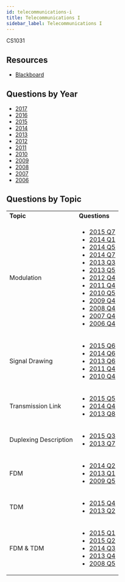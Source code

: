 ```yaml
---
id: telecommunications-i
title: Telecommunications I
sidebar_label: Telecommunications I
---
```


CS1031

## Resources

* [Blackboard](https://mymodule.tcd.ie/)

## Questions by Year

-   [2017](https://www.tcd.ie/academicregistry/exams/assets/local/past-papers2017/CS/CS1031-1.PDF)
-   [2016](https://www.tcd.ie/academicregistry/exams/assets/local/past-papers2016/CS/CS1031-1.PDF)
-   [2015](https://www.tcd.ie/academicregistry/exams/assets/local/past-papers2015/CS/CS1031-1.PDF)
-   [2014](https://www.tcd.ie/academicregistry/exams/assets/local/past-papers2014/CS/CS10311.pdf)
-   [2013](https://www.tcd.ie/academicregistry/exams/assets/local/past-papers2013/CS/CS10311.pdf)
-   [2012](https://www.tcd.ie/Local/Exam_Papers/2012/XC/XCS10251.pdf)
-   [2011](https://www.tcd.ie/Local/Exam_Papers/2011/XC/XCS10251.pdf)
-   [2010](https://www.tcd.ie/Local/Exam_Papers/2010/XC/XCS10251.pdf)
-   [2009](https://www.tcd.ie/Local/Exam_Papers/2009/XC/XCS1BA51.pdf)
-   [2008](https://www.tcd.ie/Local/Exam_Papers/2008/XC/XCS1BA51.pdf)
-   [2007](https://www.tcd.ie/Local/Exam_Papers/2007/XC/XCS1BA51.pdf)
-   [2006](https://www.tcd.ie/Local/Exam_Papers/2006/XC/XCS1BA51.pdf)

## Questions by Topic
<table class="examQuestions" width="700px">
  <tr>
      <td><strong>Topic</strong></td>
      <td><strong>Questions</strong></td>
  </tr>
  <tr>
      <td>Modulation</td>
      <td>
          <ul class="questions">
      <li><a href="https://www.tcd.ie/academicregistry/exams/assets/local/past-papers2015/CS/CS1031-1.PDF#page=4&zoom=0,0,650">2015 Q7</a></li>
      <li><a href="https://www.tcd.ie/academicregistry/exams/assets/local/past-papers2014/CS/CS10311.pdf#page=2">2014 Q1</a></li>
      <li><a href="https://www.tcd.ie/academicregistry/exams/assets/local/past-papers2014/CS/CS10311.pdf#page=4&zoom=0,0,450">2014 Q5</a></li>
      <li><a href="https://www.tcd.ie/academicregistry/exams/assets/local/past-papers2014/CS/CS10311.pdf#page=5">2014 Q7</a></li>
      <li><a href="https://www.tcd.ie/academicregistry/exams/assets/local/past-papers2013/CS/CS10311.pdf#page=2&zoom=0,0,670">2013 Q3</a></li>
      <li><a href="https://www.tcd.ie/academicregistry/exams/assets/local/past-papers2013/CS/CS10311.pdf#page=3">2013 Q5</a></li>
      <li><a href="https://www.tcd.ie/Local/Exam_Papers/2012/XC/XCS10251.pdf#page=6">2012 Q4</a></li>
      <li><a href="https://www.tcd.ie/Local/Exam_Papers/2011/XC/XCS10251.pdf#page=4&zoom=0,0,560">2011 Q4</a></li>
      <li><a href="https://www.tcd.ie/Local/Exam_Papers/2010/XC/XCS10251.pdf#page=5&zoom=0,0,430">2010 Q5</a></li>
      <li><a href="https://www.tcd.ie/Local/Exam_Papers/2009/XC/XCS1BA51.pdf#page=5">2009 Q4</a></li>
      <li><a href="https://www.tcd.ie/Local/Exam_Papers/2008/XC/XCS1BA51.pdf#page=4">2008 Q4</a></li>
      <li><a href="https://www.tcd.ie/Local/Exam_Papers/2007/XC/XCS1BA51.pdf#page=5">2007 Q4</a></li>
      <li><a href="https://www.tcd.ie/Local/Exam_Papers/2006/XC/XCS1BA51.pdf#page=5">2006 Q4</a></li>
          </ul>
      </td>
  </tr>
  <tr>
      <td>Signal Drawing</td>
      <td>
          <ul class="questions">
      <li><a href="https://www.tcd.ie/academicregistry/exams/assets/local/past-papers2015/CS/CS1031-1.PDF#page=4&zoom=0,0,430">2015 Q6</a></li>
      <li><a href="https://www.tcd.ie/academicregistry/exams/assets/local/past-papers2014/CS/CS10311.pdf#page=4&zoom=0,0,670">2014 Q6</a></li>
      <li><a href="https://www.tcd.ie/academicregistry/exams/assets/local/past-papers2013/CS/CS10311.pdf#page=3&zoom=0,0,400">2013 Q6</a></li>
      <li><a href="https://www.tcd.ie/Local/Exam_Papers/2011/XC/XCS10251.pdf#page=4">2011 Q4</a></li>
      <li><a href="https://www.tcd.ie/Local/Exam_Papers/2010/XC/XCS10251.pdf#page=5">2010 Q4</a></li>
          </ul>
      </td>
  </tr>
  <tr>
      <td>Transmission Link</td>
      <td>
          <ul class="questions">
      <li><a href="https://www.tcd.ie/academicregistry/exams/assets/local/past-papers2015/CS/CS1031-1.PDF#page=3&zoom=0,0,430">2015 Q5</a></li>
      <li><a href="https://www.tcd.ie/academicregistry/exams/assets/local/past-papers2014/CS/CS10311.pdf#page=3&zoom=0,0,530">2014 Q4</a></li>
      <li><a href="https://www.tcd.ie/academicregistry/exams/assets/local/past-papers2013/CS/CS10311.pdf#page=3&zoom=0,0,840">2013 Q8</a></li>
          </ul>
      </td>
  </tr>
  <tr>
      <td>Duplexing Description</td>
      <td>
          <ul class="questions">
      <li><a href="https://www.tcd.ie/academicregistry/exams/assets/local/past-papers2015/CS/CS1031-1.PDF#page=2&zoom=0,0,780">2015 Q3</a></li>
      <li><a href="https://www.tcd.ie/academicregistry/exams/assets/local/past-papers2013/CS/CS10311.pdf#page=3&zoom=0,0,690">2013 Q7</a></li>
          </ul>
      </td>
  </tr>
  <tr>
      <td>FDM</td>
      <td>
          <ul class="questions">
      <li><a href="https://www.tcd.ie/academicregistry/exams/assets/local/past-papers2014/CS/CS10311.pdf#page=2&zoom=0,0,680">2014 Q2</a></li>
      <li><a href="https://www.tcd.ie/academicregistry/exams/assets/local/past-papers2013/CS/CS10311.pdf#page=2">2013 Q1</a></li>
      <li><a href="https://www.tcd.ie/Local/Exam_Papers/2009/XC/XCS1BA51.pdf#page=5&zoom=0,0,450">2009 Q5</a></li>
          </ul>
      </td>
  </tr>
  <tr>
      <td>TDM</td>
      <td>
          <ul class="questions">
      <li><a href="https://www.tcd.ie/academicregistry/exams/assets/local/past-papers2015/CS/CS1031-1.PDF#page=2&zoom=0,0,870">2015 Q4</a></li>
      <li><a href="https://www.tcd.ie/academicregistry/exams/assets/local/past-papers2013/CS/CS10311.pdf#page=2&zoom=0,0,360">2013 Q2</a></li>
          </ul>
      </td>
  </tr>
  <tr>
      <td>FDM &amp; TDM</td>
      <td>
          <ul class="questions">
      <li><a href="https://www.tcd.ie/academicregistry/exams/assets/local/past-papers2015/CS/CS1031-1.PDF#page=2">2015 Q1</a></li>
      <li><a href="https://www.tcd.ie/academicregistry/exams/assets/local/past-papers2015/CS/CS1031-1.PDF#page=2&zoom=0,0,560">2015 Q2</a></li>
      <li><a href="https://www.tcd.ie/academicregistry/exams/assets/local/past-papers2014/CS/CS10311.pdf#page=3&zoom=0,0,190">2014 Q3</a></li>
      <li><a href="https://www.tcd.ie/academicregistry/exams/assets/local/past-papers2013/CS/CS10311.pdf#page=2&zoom=0,0,920">2013 Q4</a></li>
      <li><a href="https://www.tcd.ie/Local/Exam_Papers/2008/XC/XCS1BA51.pdf#page=5">2008 Q5</a></li>
          </ul>
      </td>
  </tr>
</table>
